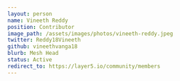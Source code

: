 ```yaml
---
layout: person
name: Vineeth Reddy	
position: Contributor
image_path: /assets/images/photos/vineeth-reddy.jpeg
twitter: Reddy18Vineeth
github: vineethvanga18
blurb: Mesh Head
status: Active
redirect_to: https://layer5.io/community/members
---
```

